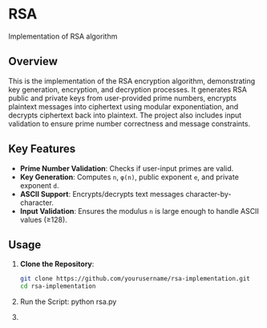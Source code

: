 # RSA
Implementation of  RSA algorithm

## Overview
This is the implementation of the RSA encryption algorithm, demonstrating key generation, encryption, and decryption processes. It generates RSA public and private keys from user-provided prime numbers, encrypts plaintext messages into ciphertext using modular exponentiation, and decrypts ciphertext back into plaintext. The project also includes input validation to ensure prime number correctness and message constraints.

## Key Features
- **Prime Number Validation**: Checks if user-input primes are valid.
- **Key Generation**: Computes `n`, `φ(n)`, public exponent `e`, and private exponent `d`.
- **ASCII Support**: Encrypts/decrypts text messages character-by-character.
- **Input Validation**: Ensures the modulus `n` is large enough to handle ASCII values (≥128).

## Usage
1. **Clone the Repository**:
   ```bash
   git clone https://github.com/yourusername/rsa-implementation.git
   cd rsa-implementation

2. Run the Script:
    python rsa.py

3. 
